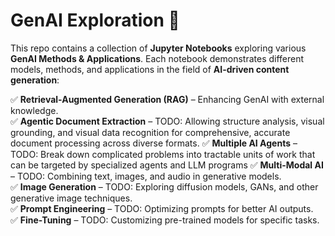 # GenAI Exploration 🚀  

This repo contains a collection of **Jupyter Notebooks** exploring various **GenAI Methods & Applications**. Each notebook demonstrates different models, methods, and applications in the field of **AI-driven content generation**:

✅ **Retrieval-Augmented Generation (RAG)** – Enhancing GenAI with external knowledge.  
✅ **Agentic Document Extraction** – TODO: Allowing structure analysis, visual grounding, and visual data recognition for comprehensive, accurate document processing across diverse formats.
✅ **Multiple AI Agents** – TODO:  Break down complicated problems into tractable units of work that can be targeted by specialized agents and LLM programs
✅ **Multi-Modal AI** – TODO: Combining text, images, and audio in generative models.  
✅ **Image Generation** – TODO: Exploring diffusion models, GANs, and other generative image techniques.  
✅ **Prompt Engineering** – TODO: Optimizing prompts for better AI outputs.  
✅ **Fine-Tuning** – TODO: Customizing pre-trained models for specific tasks.  
